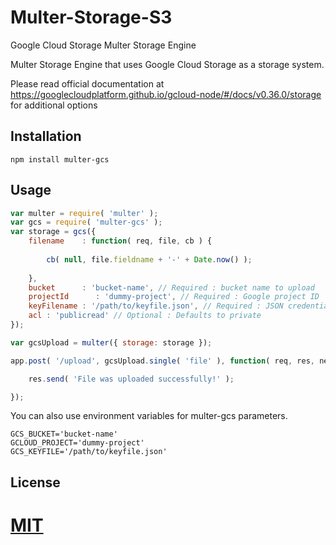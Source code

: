 # Multer-Storage-S3
Google Cloud Storage Multer Storage Engine

Multer Storage Engine that uses Google Cloud Storage as a storage system.

Please read official documentation at https://googlecloudplatform.github.io/gcloud-node/#/docs/v0.36.0/storage for additional options

## Installation
	
	npm install multer-gcs

## Usage
```javascript
var multer = require( 'multer' );
var gcs = require( 'multer-gcs' );
var storage = gcs({
	filename    : function( req, file, cb ) {
		
		cb( null, file.fieldname + '-' + Date.now() );
		
	},
	bucket      : 'bucket-name', // Required : bucket name to upload
	projectId      : 'dummy-project', // Required : Google project ID
	keyFilename : '/path/to/keyfile.json', // Required : JSON credentials file for Google Cloud Storage
	acl : 'publicread' // Optional : Defaults to private
});

var gcsUpload = multer({ storage: storage });

app.post( '/upload', gcsUpload.single( 'file' ), function( req, res, next ) {

	res.send( 'File was uploaded successfully!' );

});
```
You can also use environment variables for multer-gcs parameters.
```
GCS_BUCKET='bucket-name'
GCLOUD_PROJECT='dummy-project'
GCS_KEYFILE='/path/to/keyfile.json'
```
## License

[MIT](LICENSE)
=======

